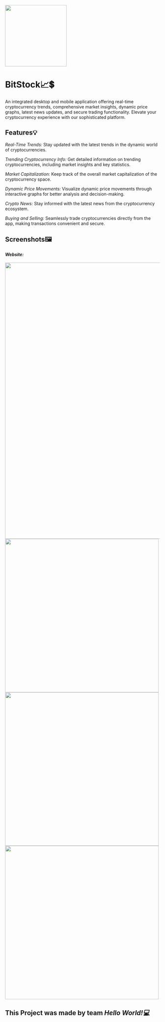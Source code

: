 <img src= "https://github.com/itsrishti/BITSTOCK_HELLOWORLD/assets/123953052/ea5b7beb-141d-40b5-aa7d-fa3fc750fb2d" width=200px>

# BitStock📈💲



 An integrated desktop and mobile application offering real-time cryptocurrency trends, comprehensive market insights, dynamic price graphs, latest news updates, and secure trading functionality. Elevate your cryptocurrency experience with our sophisticated platform.


## Features💡
*Real-Time Trends:* Stay updated with the latest trends in the dynamic world of cryptocurrencies.

*Trending Cryptocurrency Info:* Get detailed information on trending cryptocurrencies, including market insights and key statistics.

*Market Capitalization:* Keep track of the overall market capitalization of the cryptocurrency space.

*Dynamic Price Movements:* Visualize dynamic price movements through interactive graphs for better analysis and decision-making.

*Crypto News:* Stay informed with the latest news from the cryptocurrency ecosystem.

*Buying and Selling:* Seamlessly trade cryptocurrencies directly from the app, making transactions convenient and secure.


## Screenshots🖼️
#### *Website:*

<img src="https://github.com/itsrishti/BITSTOCK_HELLOWORLD/assets/123953052/5dc88efa-13af-42c9-a5c9-f7539b0a3812" width= 900px />
<tr> 
  <td><img src="https://github.com/itsrishti/BITSTOCK_HELLOWORLD/assets/123953052/f4348923-f185-49a1-ad6c-fe8d0c853ef9" width=500px /></td>
</tr>

<tr>
  <td><img src="https://github.com/itsrishti/BITSTOCK_HELLOWORLD/assets/123953052/c92543a3-d23b-464e-88a7-07a26d212ef1" width=500px /> </td>
 <td> <img src="https://github.com/itsrishti/BITSTOCK_HELLOWORLD/assets/123953052/a45c228b-8a7e-4928-8996-fab328ea0be8" width=500px></td> </tr> 

 



## This Project was made by team *Hello World!💻*
